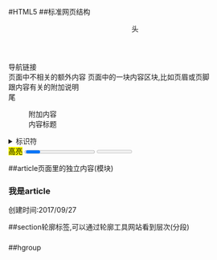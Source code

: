 #HTML5
##标准网页结构
	<!DOCTYPE html>
	<html>
		<head lang="en">
			<title></title>
		</head>
		<body>
			<header>头</header>
			<nav>导航链接</nav>
			<article>页面中不相关的额外内容</aryicle>
			<setior>页面中的一块内容区块,比如页眉或页脚</steior>
			<aside>跟内容有关的附加说明</aside>
			<fooder>尾</fooder>
			<figure>附加内容<figcaption>内容标题</figcaption></figure>
			<details>类下拉菜单<summary>标识符</summary></details>
			<mark>高亮</mark>
			<progress>进度条</progress>
			<meter value="使用值" min="规定范围时允许用的最小值" max="最大值">容器使用量</meter>
		</body>
	</html>
	
##article页面里的独立内容(模块)
	<html>
	<head>
   	 	<meta charset="UTF-8">
    	<title>article</title>
	</head>
	<body>
    	<article>
    		<h1>我是article</h1>
    		<p>创建时间:<time pubdate="pabate">2017/09/27</time></p>
    	</article>
	</body>
	</html>

##section轮廓标签,可以通过轮廓工具网站看到层次(分段)
<section>
	<h1></h1>
</section>
##hgroup